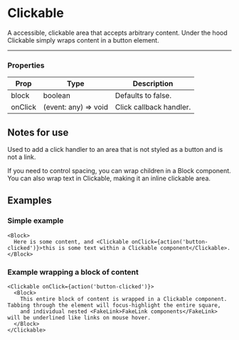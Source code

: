 # Clickable

A accessible, clickable area that accepts arbitrary content. Under the hood Clickable simply wraps content in a button element.

---

### Properties

| Prop | Type | Description |
| ---- | ---- | ----------- |
| block | boolean | Defaults to false. |
| onClick | (event: any) => void | Click callback handler. |


## Notes for use

Used to add a click handler to an area that is not styled as a button and is not a link.

If you need to control spacing, you can wrap children in a Block component. You can also wrap text in Clickable, making it an inline clickable area.

## Examples

### Simple example

```
<Block>
  Here is some content, and <Clickable onClick={action('button-clicked')}>this is some text within a Clickable component</Clickable>.
</Block>
```

### Example wrapping a block of content

```
<Clickable onClick={action('button-clicked')}>
  <Block>
    This entire block of content is wrapped in a Clickable component. Tabbing through the element will focus-highlight the entire square,
    and individual nested <FakeLink>FakeLink components</FakeLink> will be underlined like links on mouse hover.
  </Block>
</Clickable>
```
